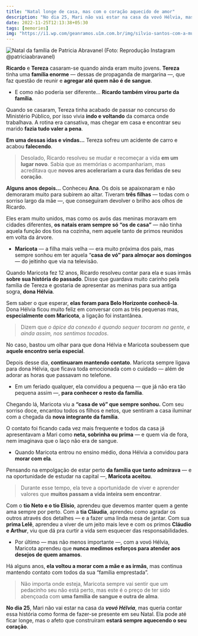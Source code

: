 ```yaml
---
title: "Natal longe de casa, mas com o coração aquecido de amor"
description: "No dia 25, Mari não vai estar na casa da vovó Hélvia, mas queria contar essa história como forma de fazer-se presente em seu Natal."
date: 2022-11-25T12:13:38+05:30
tags: [memories]
img: "https://i1.wp.com/geanramos.u1m.com.br/img/silvio-santos-com-a-mulher-filhas-neto.jpg?resize=800,450"
---
```


![Natal da família de Patricia Abravanel (Foto: Reprodução Instagram @patriciaabravanel)](https://i1.wp.com/geanramos.u1m.com.br/img/silvio-santos-com-a-mulher-filhas-neto.jpg?resize=800,450)

**Ricardo** e **Tereza** casaram-se quando ainda eram muito jovens. **Tereza** tinha uma **família enorme** — dessas de propaganda de margarina —, que faz questão de reunir e **agregar até quem não é de sangue**.

-   E como não poderia ser diferente… **Ricardo também virou parte da família**.
    

Quando se casaram, Tereza tinha acabado de passar no concurso do Ministério Público, por isso vivia **indo e voltando** da comarca onde trabalhava. A rotina era cansativa, mas chegar em casa e encontrar seu marido **fazia tudo valer a pena**.

**Em uma dessas idas e vindas…** Tereza sofreu um acidente de carro e acabou **falecendo**.

> Desolado, Ricardo resolveu se mudar e recomeçar a vida **em um lugar novo**. Sabia que as memórias o acompanhariam, mas acreditava que **novos ares acelerariam a cura das feridas de seu coração**.

**Alguns anos depois…** Conheceu **Ana**. Os dois se apaixonaram e não demoraram muito para subirem ao altar. Tiveram **três filhas** — todas com o sorriso largo da mãe —, que conseguiram devolver o brilho aos olhos de Ricardo.

Eles eram muito unidos, mas como os avós das meninas moravam em cidades diferentes, **os natais eram sempre só “os de casa”** — não tinha aquela função dos tios na cozinha, nem aquele tanto de primos reunidos em volta da árvore.

-   **Maricota** — a filha mais velha — era muito próxima dos pais, mas sempre sonhou em ter aquela “**casa de vó” para almoçar aos domingos** — do jeitinho que via na televisão.
    

Quando Maricota fez 12 anos, Ricardo resolveu contar para ela e suas irmãs **sobre sua história do passado**. Disse que guardava muito carinho pela família de Tereza e gostaria de apresentar as meninas para sua antiga sogra, **dona Hélvia**.

Sem saber o que esperar, **elas foram para Belo Horizonte conhecê-la**. Dona Hélvia ficou muito feliz em conversar com as três pequenas mas, **especialmente com Maricota**, a ligação foi instantânea.

> ⁠Dizem que _o ápice da conexão é quando sequer tocaram na gente, e ainda assim, nos sentimos tocados_.

No caso, bastou um olhar para que dona Hélvia e Maricota soubessem que **aquele encontro seria especial**.

Depois desse dia, **continuaram mantendo contato**. Maricota sempre ligava para dona Hélvia, que ficava toda emocionada com o cuidado — além de adorar as horas que passavam no telefone.

-   Em um feriado qualquer, ela convidou a pequena — que já não era tão pequena assim —, **para conhecer o resto da família**.
    

Chegando lá, Maricota viu a **“casa de vó” que sempre sonhou.** Com seu sorriso doce, encantou todos os filhos e netos, que sentiram a casa iluminar com a chegada da **nova integrante da família**.

O contato foi ficando cada vez mais frequente e todos da casa já apresentavam a Mari como **neta, sobrinha ou prima** — e quem via de fora, nem imaginava que o laço não era de sangue.

-   Quando Maricota entrou no ensino médio, dona Hélvia a convidou para **morar com ela**.
    

Pensando na empolgação de estar perto **da família que tanto admirava** — e na oportunidade de estudar na capital —, **Maricota aceitou**.

> Durante esse tempo, ela teve a oportunidade de viver e aprender valores que **muitos passam a vida inteira sem encontrar**.

Com o **tio Neto e o tio Elísio**, aprendeu que devemos manter quem a gente ama sempre por perto. Com a **tia Cláudia**, aprendeu como agradar os outros através dos detalhes — e a fazer uma linda mesa de jantar. Com sua **prima Lelê**, aprendeu a viver de um jeito mais leve e com os primos **Cláudio e Arthur**, viu que dá pra curtir a vida sem esquecer das responsabilidades.

-   Por último — mas não menos importante —, com a vovó Hélvia, Maricota aprendeu que **nunca medimos esforços para atender aos desejos de quem amamos**.
    

Há alguns anos, **ela voltou a morar com a mãe e as irmãs**, mas continua mantendo contato com todos da sua “família emprestada”.

> Não importa onde esteja, Maricota sempre vai sentir que um pedacinho seu não está perto, mas este é o preço de ter sido abençoada com **uma família de sangue e outra de alma**.

**No dia 25**, Mari não vai estar na casa da ***vovó Hélvia***, mas queria contar essa história como forma de fazer-se presente em seu Natal. Ela pode até ficar longe, mas o afeto que construíram **estará sempre aquecendo o seu coração**.